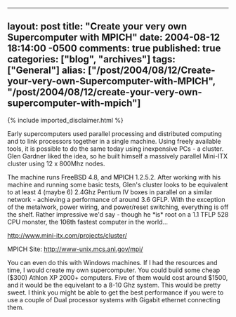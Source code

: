   ---
  layout: post
  title: "Create your very own Supercomputer with MPICH"
  date: 2004-08-12 18:14:00 -0500
  comments: true
  published: true
  categories: ["blog", "archives"]
  tags: ["General"]
  alias: ["/post/2004/08/12/Create-your-very-own-Supercomputer-with-MPICH", "/post/2004/08/12/create-your-very-own-supercomputer-with-mpich"]
  ---
<!-- more -->
{% include imported_disclaimer.html %}
<P class=story1>Early supercomputers used parallel processing and distributed computing and to link processors together in a single machine. Using freely available tools, it is possible to do the same today using inexpensive PCs - a cluster. Glen Gardner liked the idea, so he built himself a massively parallel Mini-ITX cluster using 12 x 800Mhz nodes.</P>
<P class=story1>The machine runs <A style="COLOR: #eeeeee" href="http://www.mini-itx.com/link.asp?site=www.freebsd.org" target=_blank><FONT color=#000000>FreeBSD</FONT></A> 4.8, and <A style="COLOR: #eeeeee" href="http://www.mini-itx.com/link.asp?site=www-unix.mcs.anl.gov/mpi" target=_blank><FONT color=#000000>MPICH</FONT></A> 1.2.5.2. After working with his machine and running some basic tests, Glen's cluster looks to be equivalent to at least 4 (maybe 6) 2.4Ghz Pentium IV boxes in parallel on a similar network - achieving a performance of around 3.6 GFLP. With the exception of the metalwork, power wiring, and power/reset switching, everything is off the shelf. Rather impressive we'd say - though he *is* root on a 1.1 TFLP 528 CPU monster, the<FONT color=#000000> </FONT><A style="COLOR: #eeeeee" href="http://www.mini-itx.com/link.asp?site=www.top500.org/list/2003/11/" target=_blank><FONT color=#000000>106th</FONT></A> fastest computer in the world... </P>
<P><A href="http://www.mini-itx.com/projects/cluster/">http://www.mini-itx.com/projects/cluster/</A></P>
<P>MPICH Site: <A href="http://www-unix.mcs.anl.gov/mpi/">http://www-unix.mcs.anl.gov/mpi/</A></P>
<P>You can even do this with Windows machines. If I had the resources and time, I would create my own supercomputer. You could build some cheap ($300) Athlon&nbsp;XP 2000+ computers. Five of them would cost around $1500, and it would be the equivelant to a 8-10 Ghz system. This would be pretty sweet. I think you might be able to get the best performance if you were to use a couple of Dual processor systems with Gigabit ethernet connecting them.</P>
